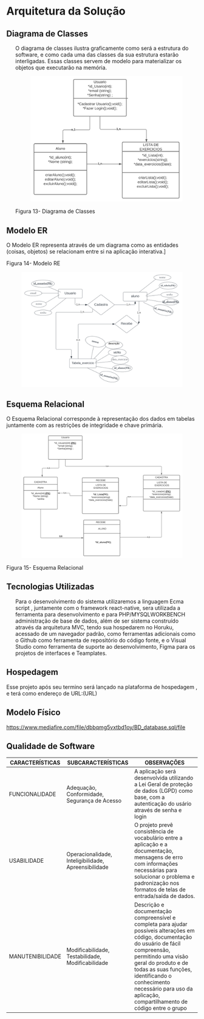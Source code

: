 # Arquitetura da Solução

## Diagrama de Classes

<ol>
 O diagrama de classes ilustra graficamente como será a estrutura do software, e como cada uma das classes da sua estrutura estarão interligadas. Essas classes servem de modelo para materializar os objetos que executarão na memória.

 <figure>
    <img src="./img/diagramC.svg" alt="Registro personal">
</figure>

 Figura 13- Diagrama de Classes
</ol>

## Modelo ER

O Modelo ER representa através de um diagrama como as entidades (coisas, objetos) se relacionam entre si na aplicação interativa.]


Figura 14- Modelo RE
<figure>
    <img src="./img/modeloER.svg" alt="MODELO ER">
</figure>


## Esquema Relacional

O Esquema Relacional corresponde à representação dos dados em tabelas juntamente com as restrições de integridade e chave primária.

<figure>
    <img src="./img/esquemaRelacional.svg" alt="MODELO ER">
</figure>

Figura 15- Esquema Relacional

## Tecnologias Utilizadas

<ol>
 Para o desenvolvimento do sistema utilizaremos a linguagem Ecma script , juntamente com o framework react-native, sera utilizada a ferramenta para desenvolvimento e para PHP/MYSQLWORKBENCH  administração de base de dados, além de ser sistema construído através da arquitetura MVC, tendo sua hospedarem no Horuku, acessado de um navegador padrão, como ferramentas adicionais como o Github como ferramenta de repositório do código fonte, e o Visual Studio como ferramenta de suporte ao desenvolvimento, Figma para os projetos de interfaces e Teamplates.
 </ol>

## Hospedagem

Esse projeto após seu termino será lançado na plataforma de hospedagem , e terá como endereço de URL:(URL)

## Modelo Físico

https://www.mediafire.com/file/dbbqmg5vxtbd1oy/BD_database.sql/file

## Qualidade de Software

|CARACTERÍSTICAS| SUBCARACTERÍSTICAS| OBSERVAÇÕES |
|--------------------|------------------------------------|----------|
|FUNCIONALIDADE| Adequação, Conformidade, Segurança de Acesso | A aplicação será desenvolvida utilizando a Lei Geral de proteção de dados (LGPD) como base, com a autenticação do usário através de senha e login|
|USABILIDADE  | Operacionalidade, Inteligibilidade, Apreensibilidade| O projeto prevê consistência de vocabulário entre a aplicação e a documentação, mensagens de erro com informações necessárias para solucionar o problema e padronização nos formatos de telas de entrada/saída de dados.|
|MANUTENIBILIDADE | Modificabilidade, Testabilidade, Modificabilidade | Descrição e documentação compreensível e completa para ajudar possíveis alterações em código, documentação do usuário de fácil compreensão, permitindo uma visão geral do produto e de todas as suas funções, identificando o conhecimento necessário para uso da aplicação, compartilhamento de código entre o grupo|
